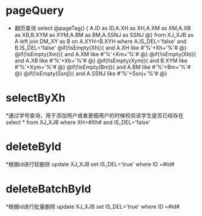 pageQuery
===
* 翻页查询
select       @pageTag() {
                         A.ID as ID,A.XH as XH,A.XM as XM,A.XB as XB,B.XYM as XYM,A.BM as BM,A.SSNJ as SSNJ
                     @}
                        from XJ_XJB as A left join DM_XY as B on A.XYH=B.XYH
                         where A.IS_DEL='false' and B.IS_DEL='false'
                                        @if(!isEmpty(Xh)){
                                            and A.XH like #'%'+Xh+'%'#
                                        @}
                                        @if(!isEmpty(Xm)){
                                            and A.XM like #'%'+Xm+'%'#
                                        @}
                                        @if(!isEmpty(Xb)){
                                            and A.XB like #'%'+Xb+'%'#
                                        @}
                                        @if(!isEmpty(Xym)){
                                            and B.XYM like #'%'+Xym+'%'#
                                        @}
                                        @if(!isEmpty(Bm)){
                                            and A.BM like #'%'+Bm+'%'#
                                        @}
                                        @if(!isEmpty(Ssnj)){
                                            and A.SSNJ like #'%'+Ssnj+'%'#
                                        @}
                                        
selectByXh
===
*通过学号查询，用于添加用户或者更细用户的时候校验该学生是否已经存在
select * from XJ_XJB where XH=#Xh# and IS_DEL='false'   

deleteById
===
*根据id进行软删除
update XJ_XJB set IS_DEL='true' where ID =#Id#

deleteBatchById
===
*根据id进行批量删除
update XJ_XJB set IS_DEL='true' where ID =#Id#
